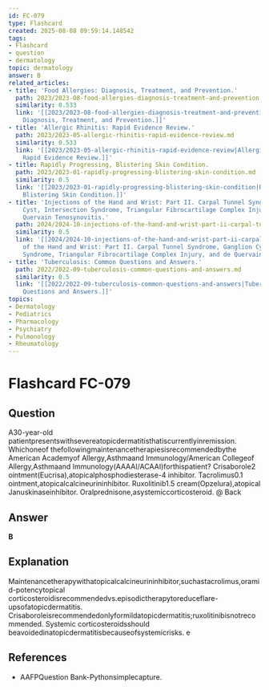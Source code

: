 ```yaml
---
id: FC-079
type: Flashcard
created: 2025-08-08 09:59:14.148542
tags:
- Flashcard
- question
- dermatology
topic: dermatology
answer: B
related_articles:
- title: 'Food Allergies: Diagnosis, Treatment, and Prevention.'
  path: 2023/2023-08-food-allergies-diagnosis-treatment-and-prevention.md
  similarity: 0.533
  link: '[[2023/2023-08-food-allergies-diagnosis-treatment-and-prevention|Food Allergies:
    Diagnosis, Treatment, and Prevention.]]'
- title: 'Allergic Rhinitis: Rapid Evidence Review.'
  path: 2023/2023-05-allergic-rhinitis-rapid-evidence-review.md
  similarity: 0.533
  link: '[[2023/2023-05-allergic-rhinitis-rapid-evidence-review|Allergic Rhinitis:
    Rapid Evidence Review.]]'
- title: Rapidly Progressing, Blistering Skin Condition.
  path: 2023/2023-01-rapidly-progressing-blistering-skin-condition.md
  similarity: 0.5
  link: '[[2023/2023-01-rapidly-progressing-blistering-skin-condition|Rapidly Progressing,
    Blistering Skin Condition.]]'
- title: 'Injections of the Hand and Wrist: Part II. Carpal Tunnel Syndrome, Ganglion
    Cyst, Intersection Syndrome, Triangular Fibrocartilage Complex Injury, and de
    Quervain Tenosynovitis.'
  path: 2024/2024-10-injections-of-the-hand-and-wrist-part-ii-carpal-tunnel-syndr.md
  similarity: 0.5
  link: '[[2024/2024-10-injections-of-the-hand-and-wrist-part-ii-carpal-tunnel-syndr|Injections
    of the Hand and Wrist: Part II. Carpal Tunnel Syndrome, Ganglion Cyst, Intersection
    Syndrome, Triangular Fibrocartilage Complex Injury, and de Quervain Tenosynovitis.]]'
- title: 'Tuberculosis: Common Questions and Answers.'
  path: 2022/2022-09-tuberculosis-common-questions-and-answers.md
  similarity: 0.5
  link: '[[2022/2022-09-tuberculosis-common-questions-and-answers|Tuberculosis: Common
    Questions and Answers.]]'
topics:
- Dermatology
- Pediatrics
- Pharmacology
- Psychiatry
- Pulmonology
- Rheumatology
---
```


# Flashcard FC-079

## Question

A30-year-old patientpresentswithsevereatopicdermatitisthatiscurrentlyinremission. Whichoneof thefollowingmaintenancetherapiesisrecommendedbythe American Academyof Allergy,Asthmaand Immunology/American Collegeof Allergy,Asthmaand Immunology(AAAAI/ACAAI)forthispatient? Crisaborole2 ointment(Eucrisa),atopicalphosphodiesterase-4 inhibitor. Tacrolimus0.1 ointment,atopicalcalcineurininhibitor. Ruxolitinib1.5 cream(Opzelura),atopical Januskinaseinhibitor. Oralprednisone,asystemiccorticosteroid. @ Back

## Answer

**B**

## Explanation

Maintenancetherapywithatopicalcalcineurininhibitor,suchastacrolimus,oramid-potencytopical corticosteroidisrecommendedvs.episodictherapytoreduceflare-upsofatopicdermatitis. Crisaboroleisrecommendedonlyformildatopicdermatitis;ruxolitinibisnotrecommended. Systemic corticosteroidsshould beavoidedinatopicdermatitisbecauseofsystemicrisks. e

## References

- AAFPQuestion Bank-Pythonsimplecapture.

